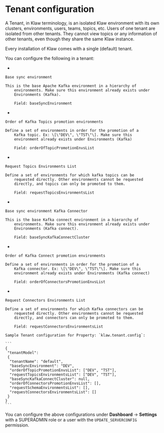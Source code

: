 # Tenant configuration

A Tenant, in Klaw terminology, is an isolated Klaw environment with its
own clusters, environments, users, teams, topics, etc. Users of one
tenant are isolated from other tenants. They cannot view topics or any
information of other tenants, even though they share the same Klaw
instance.

Every installation of Klaw comes with a single (default) tenant.

You can configure the following in a tenant:

-   

    Base sync environment

    This is the base Apache Kafka environment in a hierarchy of
        environments. Make sure this environment already exists under
        Environments (Kafka).

        Field: baseSyncEnvironment

-   

    Order of Kafka Topics promotion environments

    Define a set of environments in order for the promotion of a
        Kafka topic. Ex: \[\"DEV\", \"TST\"\]. Make sure this
        environment already exists under Environments (Kafka)

        Field: orderOfTopicPromotionEnvsList

-   

    Request Topics Environments List

    Define a set of environments for which kafka topics can be
        requested directly. Other environments cannot be requested
        directly, and topics can only be promoted to them.

        Field: requestTopicsEnvironmentsList

-   

    Base sync environment Kafka Connector

    This is the base Kafka connect environment in a hierarchy of
        environments. Make sure this environment already exists under
        Environments (Kafka connect).

        Field: baseSyncKafkaConnectCluster

-   

    Order of Kafka Connect promotion environments

    Define a set of environments in order for the promotion of a
        Kafka connector. Ex: \[\"DEV\", \"TST\"\]. Make sure this
        environment already exists under Environments (Kafka connect)

        Field: orderOfConnectorsPromotionEnvsList

-   

    Request Connectors Environments List

    Define a set of environments for which Kafka connectors can be
        requested directly. Other environments cannot be requested
        directly, and connectors can only be promoted to them.

        Field: requestConnectorsEnvironmentsList

    Sample Tenant configuration for Property: `klaw.tenant.config`:
    
    ```
    {
     "tenantModel":
     {
      "tenantName": "default",
      "baseSyncEnvironment": "DEV",
      "orderOfTopicPromotionEnvsList": ["DEV", "TST"],
      "requestTopicsEnvironmentsList": ["DEV", "TST"],
      "baseSyncKafkaConnectCluster": null,
      "orderOfConnectorsPromotionEnvsList": [],
      "requestSchemaEnvironmentsList": [],
      "requestConnectorsEnvironmentsList": []
     }
    }
    ```

You can configure the above configurations under **Dashboard** -\>
**Settings** with a SUPERADMIN role or a user with the
`UPDATE_SERVERCONFIG` permission.
